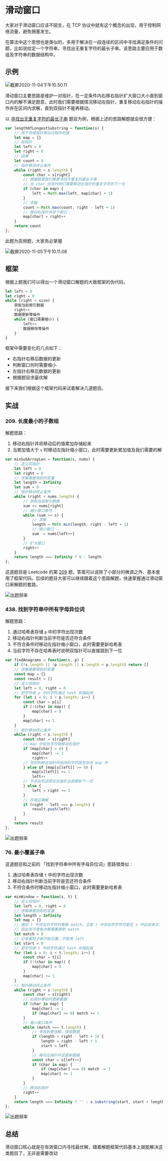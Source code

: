 # 滑动窗口

大家对于滑动窗口应该不陌生，在 TCP 协议中就有这个概念的出现，用于控制网络流量，避免拥塞发生。

在算法中这个思想也是类似的，多用于解决在一段连续的区间中寻找满足条件的问题，比如说给定一个字符串，寻找出无重复字符的最长子串。该思路主要应用于数组及字符串的数据结构中。

## 示例

![截屏2020-11-04下午10.50.11](https://yck-1254263422.cos.ap-shanghai.myqcloud.com/2020/11/04/16045020528651.png)

滑动窗口主要思路是维护一对指针，在一定条件内右移右指针扩大窗口大小直到窗口内的解不满足题意，此时我们需要根据情况移动左指针，重复移动左右指针的操作并在区间内求解，直到双指针不能再移动。

以 [寻找出无重复字符的最长子串](https://leetcode-cn.com/problems/longest-substring-without-repeating-characters/) 题目为例，根据上述的思路解题就会很方便：

```js
var lengthOfLongestSubstring = function(s) {
    // 用于存储指针移动过程中的值
    let map = {}
    // 双指针
    let left = 0
    let right = 0
    // 结果
    let count = 0
    // 指针移动终止条件
    while (right < s.length) {
        const char = s[right]
        // 根据题意我们需要寻找不重复的最长子串
        // 当 char 出现时我们需要移动左指针到重复字符的下一位
        if (char in map) {
            left = Math.max(left, map[char] + 1)
        }
        // 求解
        count = Math.max(count, right - left + 1)
        // 移动右指针并存下索引
        map[char] = right++
    }
    return count
};
```

此题为高频题，大家务必掌握

![截屏2020-11-05下午10.11.08](https://yck-1254263422.cos.ap-shanghai.myqcloud.com/2020/11/05/16045863477109.png)


## 框架

根据上题我们可以得出一个滑动窗口解题的大致框架的伪代码，

```js
let left = 0
let right = 0
while (right < size) {
    获取当前索引数据
    right++
    数据更新等操作
    while (窗口需要缩小) {
        left++
        数据移除等操作
    }
}
```

框架中需要变化的几点如下：

- 右指针右移后数据的更新
- 判断窗口何时需要缩小
- 左指针右移后数据的更新
- 根据题目求最优解

接下来我们根据这个框架代码来试着解决几道题目。

## 实战

### 209. 长度最小的子数组

解题思路：
1. 移动右指针并将移动后的值累加存储起来
2. 当累加值大于 `s` 时移动左指针缩小窗口，此时需要更新累加值及我们需要的解

```js
var minSubArrayLen = function(s, nums) {
    // 定义双指针
    let left = 0
    let right = 0
    // 求解需要用到的变量
    let length = Infinity
    let sum = 0
    // 指针移动终止条件
    while (right < nums.length) {
        // 获取当前索引数据
        sum += nums[right]
        // 缩小窗口条件
        while (sum >= s) {
            // 求解
            length = Math.min(length, right - left + 1)
            // 缩小窗口
            sum -= nums[left++]
        }
        // 扩大窗口
        right++
    }
    return length === Infinity ? 0 : length
};
```

这道题目是 Leetcode 的第 [209](https://leetcode-cn.com/problems/minimum-size-subarray-sum/) 题，答案可以说除了小部分的微调之外，基本套用了框架代码。后续的题目大家可以继续跟着这个思路解题，快速掌握通过滑动窗口来解题的套路。

![出题频率](https://yck-1254263422.cos.ap-shanghai.myqcloud.com/2020/11/05/16045849179673.png)

### 438. 找到字符串中所有字母异位词

解题思路：
1. 通过哈希表存储 `p` 中的字符出现次数
2. 移动右指针判断当前字符是否还符合条件
3. 不符合条件时移动左指针缩小窗口，此时需要更新哈希表
4. 当前字符不存在哈希表时说明双指针可以直接跳到下一位

```js
var findAnagrams = function(s, p) {
    if (!s.length || !p.length || s.length < p.length) return []
    // 求解需要用到的变量
    const map = {}
    const result = []
    // 定义双指针
    let left = 0, right = 0
    // 把字符串 p 中的字符通过 hash 存储起来
    for (let i = 0; i < p.length; i++) {
        const char = p[i]
        if (!(char in map)) {
            map[char] = 0
        }
        map[char] += 1
    }
    // 指针移动终止条件
    while (right < s.length) {
        const char = s[right]
        // map 中存在字符就移动右指针
        if (map[char] > 0) {
            map[char] -= 1
            right++
        // 否则判断左指针所指向的字符是否存在 map 中
        } else if (map[s[left]] >= 0) {
            map[s[left]] += 1
            left++
        // 不存在的话把左右指针全部挪到下一位
        } else {
            left = right += 1
        }
        // 存储正确解
        if (right - left === p.length) {
            result.push(left)
        }
    }
    return result
};
```

![出题频率](https://yck-1254263422.cos.ap-shanghai.myqcloud.com/2020/11/08/16048348783681.png)


### 76. 最小覆盖子串

这道题目和之前的 「找到字符串中所有字母异位词」思路很类似：

1. 通过哈希表存储 `t` 中的字符出现次数
2. 移动右指针判断当前字符是否还符合条件
3. 不符合条件时移动左指针缩小窗口，此时需要更新哈希表

```js
var minWindow = function(s, t) {
    // 定义双指针
    let left = 0, right = 0
    // 求解需要用到的变量
    let length = Infinity
    let map = {}
    // 遇到 t 中存在的字符时更新 match，注意 t 中存在的字符可能在 s 中出现多次
    // 因此并不是每次都需要更新 match
    let match = 0
    // 记录最短子串开始位置，不能用 left
    let start = 0
    // 把字符串 t 中的字符通过 hash 存储起来
    for (let i = 0; i < t.length; i++) {
        const char = t[i]
        if (!(char in map)) {
            map[char] = 0
        }
        map[char] += 1
    }
    // 指针移动终止条件
    while (right < s.length) {
        const char = s[right]
        // 右指针移动时更新数据
        if (char in map) {
            map[char] -= 1
            if (map[char] >= 0) match += 1
        }
        // 缩小窗口条件
        while (match === t.length) {
            // 寻找到更佳解，保存数据
            if (length > right - left + 1) {
                length = right - left + 1
                start = left
            }
            // 移动左指针并且更新数据
            const char = s[left++]
            if (char in map) {
                if (map[char] === 0) match -= 1
                map[char] += 1
            }
        }
        // 移动右指针
        right++
    }
    return length === Infinity ? '' : s.substring(start, start + length)
};
```

![出题频率](https://yck-1254263422.cos.ap-shanghai.myqcloud.com/2020/11/05/16045854473171.png)

## 总结

滑动窗口核心就是在有效窗口内寻找最优解，跟着解题框架代码基本上就能解决这类题目了，无非是需要改动